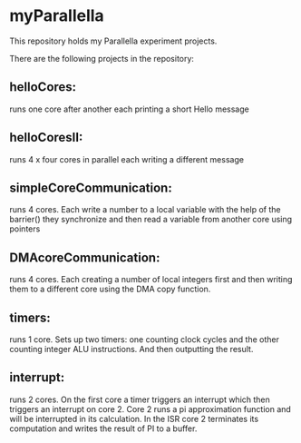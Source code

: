 # myParallella

This repository holds my Parallella experiment projects.

There are the following projects in the repository:

## helloCores: 
runs one core after another each printing a short Hello message

## helloCoresII: 
runs 4 x four cores in parallel each writing a different message

## simpleCoreCommunication: 
runs 4 cores. Each write a number to a local variable with the help of the barrier() they synchronize and then read a variable from another core using pointers

## DMAcoreCommunication:
runs 4 cores. Each creating a number of local integers first and then writing them to a different core using the DMA copy function.

## timers:
runs 1 core. Sets up two timers: one counting clock cycles and the other counting integer ALU instructions. And then outputting the result. 

## interrupt:
runs 2 cores. On the first core a timer triggers an interrupt which then triggers an interrupt on core 2. Core 2 runs a pi approximation function and will be interrupted in its calculation. In the ISR core 2 terminates its computation and writes the result of PI to a buffer.


